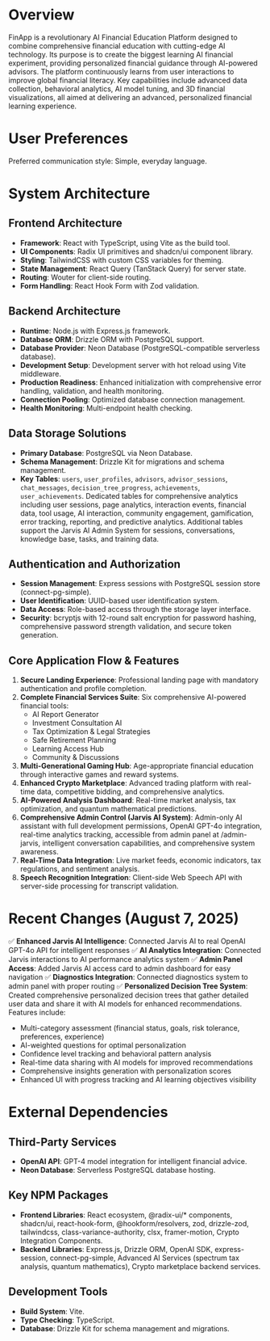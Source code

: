 # Overview

FinApp is a revolutionary AI Financial Education Platform designed to combine comprehensive financial education with cutting-edge AI technology. Its purpose is to create the biggest learning AI financial experiment, providing personalized financial guidance through AI-powered advisors. The platform continuously learns from user interactions to improve global financial literacy. Key capabilities include advanced data collection, behavioral analytics, AI model tuning, and 3D financial visualizations, all aimed at delivering an advanced, personalized financial learning experience.

# User Preferences

Preferred communication style: Simple, everyday language.

# System Architecture

## Frontend Architecture
- **Framework**: React with TypeScript, using Vite as the build tool.
- **UI Components**: Radix UI primitives and shadcn/ui component library.
- **Styling**: TailwindCSS with custom CSS variables for theming.
- **State Management**: React Query (TanStack Query) for server state.
- **Routing**: Wouter for client-side routing.
- **Form Handling**: React Hook Form with Zod validation.

## Backend Architecture
- **Runtime**: Node.js with Express.js framework.
- **Database ORM**: Drizzle ORM with PostgreSQL support.
- **Database Provider**: Neon Database (PostgreSQL-compatible serverless database).
- **Development Setup**: Development server with hot reload using Vite middleware.
- **Production Readiness**: Enhanced initialization with comprehensive error handling, validation, and health monitoring.
- **Connection Pooling**: Optimized database connection management.
- **Health Monitoring**: Multi-endpoint health checking.

## Data Storage Solutions
- **Primary Database**: PostgreSQL via Neon Database.
- **Schema Management**: Drizzle Kit for migrations and schema management.
- **Key Tables**: `users`, `user_profiles`, `advisors`, `advisor_sessions`, `chat_messages`, `decision_tree_progress`, `achievements`, `user_achievements`. Dedicated tables for comprehensive analytics including user sessions, page analytics, interaction events, financial data, tool usage, AI interaction, community engagement, gamification, error tracking, reporting, and predictive analytics. Additional tables support the Jarvis AI Admin System for sessions, conversations, knowledge base, tasks, and training data.

## Authentication and Authorization
- **Session Management**: Express sessions with PostgreSQL session store (connect-pg-simple).
- **User Identification**: UUID-based user identification system.
- **Data Access**: Role-based access through the storage layer interface.
- **Security**: bcryptjs with 12-round salt encryption for password hashing, comprehensive password strength validation, and secure token generation.

## Core Application Flow & Features
1.  **Secure Landing Experience**: Professional landing page with mandatory authentication and profile completion.
2.  **Complete Financial Services Suite**: Six comprehensive AI-powered financial tools:
    -   AI Report Generator
    -   Investment Consultation AI
    -   Tax Optimization & Legal Strategies
    -   Safe Retirement Planning
    -   Learning Access Hub
    -   Community & Discussions
3.  **Multi-Generational Gaming Hub**: Age-appropriate financial education through interactive games and reward systems.
4.  **Enhanced Crypto Marketplace**: Advanced trading platform with real-time data, competitive bidding, and comprehensive analytics.
5.  **AI-Powered Analysis Dashboard**: Real-time market analysis, tax optimization, and quantum mathematical predictions.
6.  **Comprehensive Admin Control (Jarvis AI System)**: Admin-only AI assistant with full development permissions, OpenAI GPT-4o integration, real-time analytics tracking, accessible from admin panel at /admin-jarvis, intelligent conversation capabilities, and comprehensive system awareness.
7.  **Real-Time Data Integration**: Live market feeds, economic indicators, tax regulations, and sentiment analysis.
8.  **Speech Recognition Integration**: Client-side Web Speech API with server-side processing for transcript validation.

# Recent Changes (August 7, 2025)
✅ **Enhanced Jarvis AI Intelligence**: Connected Jarvis AI to real OpenAI GPT-4o API for intelligent responses
✅ **AI Analytics Integration**: Connected Jarvis interactions to AI performance analytics system
✅ **Admin Panel Access**: Added Jarvis AI access card to admin dashboard for easy navigation
✅ **Diagnostics Integration**: Connected diagnostics system to admin panel with proper routing
✅ **Personalized Decision Tree System**: Created comprehensive personalized decision trees that gather detailed user data and share it with AI models for enhanced recommendations. Features include:
   - Multi-category assessment (financial status, goals, risk tolerance, preferences, experience)
   - AI-weighted questions for optimal personalization
   - Confidence level tracking and behavioral pattern analysis
   - Real-time data sharing with AI models for improved recommendations
   - Comprehensive insights generation with personalization scores
   - Enhanced UI with progress tracking and AI learning objectives visibility

# External Dependencies

## Third-Party Services
-   **OpenAI API**: GPT-4 model integration for intelligent financial advice.
-   **Neon Database**: Serverless PostgreSQL database hosting.

## Key NPM Packages
-   **Frontend Libraries**: React ecosystem, @radix-ui/* components, shadcn/ui, react-hook-form, @hookform/resolvers, zod, drizzle-zod, tailwindcss, class-variance-authority, clsx, framer-motion, Crypto Integration Components.
-   **Backend Libraries**: Express.js, Drizzle ORM, OpenAI SDK, express-session, connect-pg-simple, Advanced AI Services (spectrum tax analysis, quantum mathematics), Crypto marketplace backend services.

## Development Tools
-   **Build System**: Vite.
-   **Type Checking**: TypeScript.
-   **Database**: Drizzle Kit for schema management and migrations.